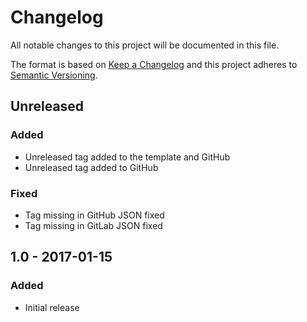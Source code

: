 # Changelog

All notable changes to this project will be documented in this file.

The format is based on [Keep a Changelog](http://keepachangelog.com/en/1.0.0/)
and this project adheres to [Semantic Versioning](http://semver.org/spec/v2.0.0.html).

## Unreleased
### Added
- Unreleased tag added to the template and GitHub
- Unreleased tag added to GitHub

### Fixed
- Tag missing in GitHub JSON fixed
- Tag missing in GitLab JSON fixed

## 1.0 - 2017-01-15

### Added

- Initial release